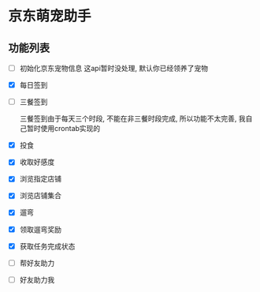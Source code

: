 # 京东萌宠助手

## 功能列表

- [ ] 初始化京东宠物信息
  这api暂时没处理, 默认你已经领养了宠物

- [x] 每日签到

- [ ] 三餐签到

  三餐签到由于每天三个时段, 不能在非三餐时段完成, 所以功能不太完善, 我自己暂时使用crontab实现的

- [x] 投食

- [x] 收取好感度

- [x] 浏览指定店铺

- [x] 浏览店铺集合
  
- [x] 遛弯

- [x] 领取遛弯奖励

- [x] 获取任务完成状态

- [ ] 帮好友助力
- [ ] 好友助力我
